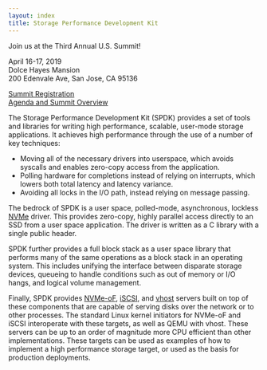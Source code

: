 ```yaml
---
layout: index
title: Storage Performance Development Kit
---
```


<div class="well text-center">
<p>Join us at the Third Annual U.S. Summit!</p>

<p>
April 16-17, 2019<br/>
Dolce Hayes Mansion<br/>
200 Edenvale Ave, San Jose, CA 95136<br/>
</p>

<p>
<a href="http://cvent.com/d/3bqgy8">Summit Registration</a><br/>
<a href="https://spdk.io/summit/us/2019">Agenda and Summit Overview</a><br/>
</p>
</div>

The Storage Performance Development Kit (SPDK) provides a set of tools and
libraries for writing high performance, scalable, user-mode storage
applications. It achieves high performance through the use of a number of key
techniques:

* Moving all of the necessary drivers into userspace, which avoids syscalls
  and enables zero-copy access from the application.
* Polling hardware for completions instead of relying on interrupts, which
  lowers both total latency and latency variance.
* Avoiding all locks in the I/O path, instead relying on message passing.

The bedrock of SPDK is a user space, polled-mode, asynchronous, lockless
[NVMe](http://www.nvmexpress.org) driver. This provides zero-copy, highly
parallel access directly to an SSD from a user space application. The driver is
written as a C library with a single public header.

SPDK further provides a full block stack as a user space library that performs
many of the same operations as a block stack in an operating system. This
includes unifying the interface between disparate storage devices, queueing to
handle conditions such as out of memory or I/O hangs, and logical volume
management.

Finally, SPDK provides
[NVMe-oF](http://www.nvmexpress.org/nvm-express-over-fabrics-specification-released),
[iSCSI](https://en.wikipedia.org/wiki/ISCSI), and
[vhost](http://blog.vmsplice.net/2011/09/qemu-internals-vhost-architecture.html)
servers built on top of these components that are capable of serving disks over
the network or to other processes. The standard Linux kernel initiators for
NVMe-oF and iSCSI interoperate with these targets, as well as QEMU with vhost.
These servers can be up to an order of magnitude more CPU efficient than other
implementations. These targets can be used as examples of how to implement a
high performance storage target, or used as the basis for production
deployments.